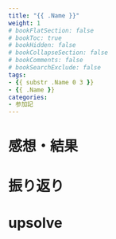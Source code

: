 ```yaml
---
title: "{{ .Name }}"
weight: 1
# bookFlatSection: false
# bookToc: true
# bookHidden: false
# bookCollapseSection: false
# bookComments: false
# bookSearchExclude: false
tags:
- {{ substr .Name 0 3 }}
- {{ .Name }}
categories:
- 参加記
---
```


# 感想・結果

# 振り返り

# upsolve
